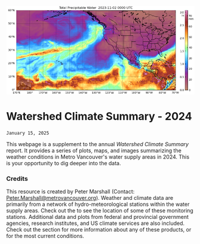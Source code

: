 
![banner](img/ar.png)

# Watershed Climate Summary - 2024

```{admonition} **Updated on:**
January 15, 2025
```

This webpage is a supplement to the annual *Watershed Climate Summary* report. It provides a series of plots, maps, and images summarizing the weather conditions in Metro Vancouver's water supply areas in 2024. This is your opportunity to dig deeper into the data.   

### Credits

This resource is created by Peter Marshall (Contact: [Peter.Marshall@metrovancouver.org](mailto:Peter.Marshall@metrovancouver.org)). Weather and climate data are primarily from a network of hydro-meteorological stations within the water supply areas. Check out the [](overview_map.ipynb) to see the location of some of these monitoring stations. Additional data and plots from federal and provincial government agencies, research institutes, and US climate services are also included. Check out the [](links.md) section for more information about any of these products, or for the most current conditions. 
